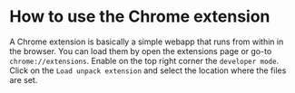 # How to use the Chrome extension

A Chrome extension is basically a simple webapp that runs from within in the browser.
You can load them by open the extensions page or go-to `chrome://extensions`.
Enable on the top right corner the `developer mode`. Click on the `Load unpack extension` and select the location where the files are set.
